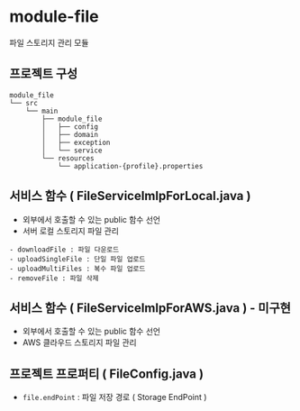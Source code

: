 # module-file
파일 스토리지 관리 모듈

## 프로젝트 구성
```shell
module_file
└── src
    └── main
        ├── module_file
        │   ├── config
        │   ├── domain
        │   ├── exception
        │   └── service
        └── resources
            └── application-{profile}.properties
```

## 서비스 함수 ( FileServiceImlpForLocal.java )

* 외부에서 호출할 수 있는 public 함수 선언
* 서버 로컬 스토리지 파일 관리

```shell
- downloadFile : 파일 다운로드
- uploadSingleFile : 단일 파일 업로드
- uploadMultiFiles : 복수 파일 업로드
- removeFile : 파일 삭제
```

## 서비스 함수 ( FileServiceImlpForAWS.java ) - 미구현

* 외부에서 호출할 수 있는 public 함수 선언
* AWS 클라우드 스토리지 파일 관리


## 프로젝트 프로퍼티 ( FileConfig.java )

* `file.endPoint` : 파일 저장 경로 ( Storage EndPoint )